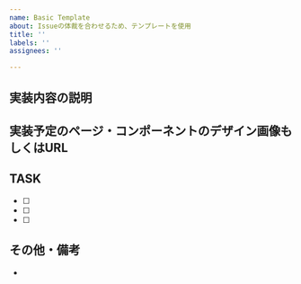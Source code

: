 ```yaml
---
name: Basic Template
about: Issueの体裁を合わせるため、テンプレートを使用
title: ''
labels: ''
assignees: ''

---
```


## 実装内容の説明


## 実装予定のページ・コンポーネントのデザイン画像もしくはURL



## TASK
- [ ] 
- [ ] 
- [ ] 

## その他・備考
-
